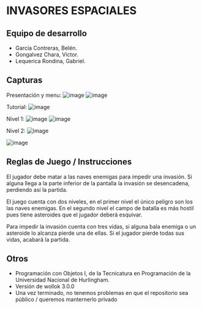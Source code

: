 # INVASORES ESPACIALES

## Equipo de desarrollo

- García Contreras, Belén. 
- Gongalvez Chara, Victor.
- Lequerica Rondina, Gabriel.

## Capturas

Presentación y menu:
![image](https://github.com/obj1-unahur-2024s1/TPGameIntegrador-hay-equipo/assets/108701298/fde7b56d-c733-44dd-9aaf-e4548a78c0c5)
![image](https://github.com/obj1-unahur-2024s1/TPGameIntegrador-hay-equipo/assets/108701298/936d4c76-3228-4782-95f5-0140492f2646)

Tutorial:
![image](https://github.com/obj1-unahur-2024s1/TPGameIntegrador-hay-equipo/assets/108701298/78676a49-c124-49e8-b24d-68735fc5f0a2)

Nivel 1:
![image](https://github.com/obj1-unahur-2024s1/TPGameIntegrador-hay-equipo/assets/108701298/8224138b-45fe-434d-bdca-e59ebdd99404)
![image](https://github.com/obj1-unahur-2024s1/TPGameIntegrador-hay-equipo/assets/108701298/edda4902-b556-4455-a6c6-c21650f86083)

Nivel 2:
![image](https://github.com/obj1-unahur-2024s1/TPGameIntegrador-hay-equipo/assets/108701298/5f0b016b-4c26-408b-8649-f3827d6e9314)

![image](https://github.com/obj1-unahur-2024s1/TPGameIntegrador-hay-equipo/assets/108701298/25df2566-553b-4173-9c36-08d46ca3bc09)

## Reglas de Juego / Instrucciones

El jugador debe matar a las naves enemigas para impedir una invasión.  Si alguna llega a la parte inferior de la pantalla la invasión se desencadena, perdiendo así la partida.

El juego cuenta con dos niveles, en el primer nivel el único peligro son los las naves enemigas. En el segundo nivel el campo de batalla es más hostil pues tiene asteroides que el jugador deberá esquivar. 

Para impedir la invasión cuenta con tres vidas, si alguna bala enemiga o un asteroide lo alcanza pierde una de ellas. Si el jugador pierde todas sus vidas, acabará la partida.




## Otros

- Programación con Objetos I, de la Tecnicatura en Programación de la Universidad Nacional de Hurlingham.
- Versión de wollok 3.0.0
- Una vez terminado, no tenemos problemas en que el repositorio sea público / queremos manternerlo privado
